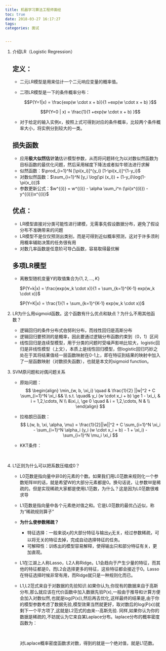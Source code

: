 ```yaml
---
title: 机器学习算法工程师面经
toc: true
date: 2018-03-27 16:17:27
tags:
categories: 面试


---
```






1. 介绍LR（Logistic Regression）

   ## 定义：

   - 二元LR模型是用来估计一个二元响应变量的概率值。

   - 二项LR模型是一下的条件概率分布：

     $$P(Y=1|x) = \frac{exp(w \cdot x + b)}{1 +exp(w \cdot x + b) }$$

     $$P(Y=0 | x) = \frac{1}{1 +exp(w \cdot x + b) }$$

   - 对于给定的输入实例$x$，按照上式可得到对应的条件概率，比较两个条件概率大小，将实例分到较大的一类。

   ## 损失函数

   - 应用**极大似然估计法**估计模型参数，从而将问题转化为以对数似然函数为目标函数的最优化问题，然后采用梯度下降法或者拟牛顿法进行求解
   - 似然函数：$\prod_{i=1}^N [\pi(x_i)]^{y_i} [1-\pi(x_i)]^{1-y_i}$
   - 对数似然函数：$\sum_{i=1}^N [y_i \log(\pi (x_i)) + (1-y_i)\log(1-\pi(x_i))]$
   - 参数更新公式：$w^{(i)} = w^{(i)} - \alpha \sum_i^n (\pi(x^{(i)}) - y^{(i)})x^{(i)}$

   ## **优点**：

   - LR模型直接对分类可能性进行建模，无需事先假设数据分布，避免了假设分布不准确带来的问题
   - LR模型不是仅仅预测出类别，而是可得到近似概率预测，这对于许多须利用概率辅助决策的任务很有用
   - 对数几率函数是任意阶可导凸函数，容易取得最优解

   ## 多项LR模型

   - 离散型随机变量Y的取值集合为$\{1, 2, \dots, K\}$

     $P(Y=k|x) = \frac{exp(w_k \cdot x)}{1 + \sum_{k=1}^{K-1} exp(w_k \cdot x)}$

     $P(Y=K|x) = \frac{1}{1 + \sum_{k=1}^{K-1} exp(w_k \cdot x)}$

2. LR为什么用sigmoid函数。这个函数有什么优点和缺点？为什么不用其他函数？

   - 逻辑回归的条件分布式伯努利分布，而线性回归是高斯分布
   - 逻辑回归要预测的是概率，因此要通过逻辑分布函数约束到（0，1）区间
   - 线性回归是连续型模型，用于分类的问题时受噪声影响比较大，logistic回归是非线性模型（上文），本质上是线性回归模型，但logistic回归巧妙之处在于其将结果值经一层函数映射在0-1上，即在特征到结果的映射中加入了一层函数映射（对数损失函数），也就是本文的sigmoid function。

3. SVM原问题和对偶问题关系

   - 原始问题：
     $$
     \begin{align} 
     \min_{w, b, \xi_i}  \quad &  \frac{1}{2} ||w|^2 + C \sum_{i=1}^N \xi_i  && \\
      s.t. \quad& y_i (w \cdot x_i + b) \ge 1 - \xi_i, & i = 1,2,\cdots, N  \\
      &\xi_i, \ge 0 \quad & i = 1,2,\cdots, N & \\
     \end{align}
     $$

   - 拉格朗日函数：
     $$
     L(w, b, \xi, \alpha, \mu) = \frac{1}{2}||w||^2 + C \sum_{i=1}^N \xi_i - \sum_{i=1}^N \alpha_i (y_i (w \cdot x_i + b) - 1 + \xi_i) - \sum_{i=1}^N \mu_i \xi_i
     $$

   - KKT条件：

     ​

4. L1正则为什么可以把系数压缩成0？

   - L0范数是指向量中非0的元素的个数。如果我们用L0范数来规则化一个参数矩阵W的话，就是希望W的大部分元素都是0。换句话说，让参数W是稀疏的。但是实现稀疏大家都是使用L1范数，为什么？这是因为L0范数很难求导

   -  L1范数是指向量中各个元素绝对值之和。它是L0范数的最优凸近似，称为“稀疏规则算子”

   - **为什么使参数稀疏？**

     - 特征选择：一般来说$x_i$的大部分特征与输出$y_i$无关，经过参数稀疏，可以将无关的特征去掉，完成自动选择特征的任务。
     - 可解释性：训练出的模型容易解释，使得输出只和部分特征有关，更加直观。

   -  L1在江湖上人称Lasso，L2人称Ridge。L1会趋向于产生少量的特征，而其他的特征都是0，而L2会选择更多的特征，这些特征都会接近于0。Lasso在特征选择时候非常有用，而Ridge就只是一种规则化而已。

   - L1,L2范式来自于对数据的先验知识.如果你认为,你现有的数据来自于高斯分布,那么就应该在代价函数中加入数据先验P(x),一般由于推导和计算方便会加入对数似然,也就是log(P(x)),然后再去优化,这样最终的结果是,由于你的模型参数考虑了数据先验,模型效果当然就更好，取对数后的log(P(x))就剩下一个平方项了,这就是L2范式的由来--高斯先验.
     同样,如果你认为你的数据是稀疏的,不妨就认为它来自某Laplace分布。laplace分布的概率密度函数为：

     ​

     对Laplace概率密度函数求对数，得到的就是一个绝对值，就是L1范数。